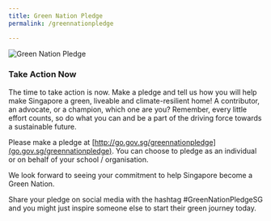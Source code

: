 ```yaml
---
title: Green Nation Pledge
permalink: /greennationpledge

---
```

<img src="/images/GNPWebBanner.png" alt="Green Nation Pledge">


### Take Action Now 

The time to take action is now. Make a pledge and tell us how you will help make Singapore a green, liveable and climate-resilient home! A contributor, an advocate, or a champion, which one are you? Remember, every little effort counts, so do what you can and be a part of the driving force towards a sustainable future.

Please make a pledge at [http://go.gov.sg/greennationpledge](go.gov.sg/greennationpledge). You can choose to pledge as an individual or on behalf of your school / organisation. 

We look forward to seeing your commitment to help Singapore become a Green Nation.

Share your pledge on social media with the hashtag #GreenNationPledgeSG and you might just inspire someone else to start their green journey today. 
